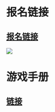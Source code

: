 
# 报名链接

## [报名链接](https://wj.qq.com/s2/6005096/93f2)

![](https://i.loli.net/2020/04/29/x1u8rfVTJmMSOed.png)

# 游戏手册

## [链接](https://wj.qq.com/s2/5958731/9656/)